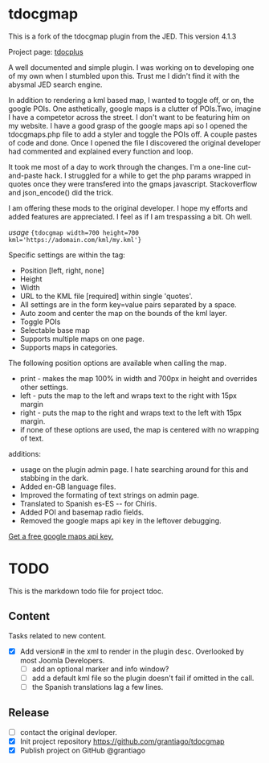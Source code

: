 # tdocgmap
This is a fork of the tdocgmap plugin from the JED. This version 4.1.3

Project page: [tdocplus](http://tdocplus.co.uk/0a_Empty400/kml-map)

A well documented and simple plugin. I was working on to developing one of my own when I stumbled upon this. Trust me I didn't find it with the abysmal JED search engine. 

In addition to rendering a kml based map, I wanted to toggle off, or on, the google POIs. One asthetically, google maps is a clutter of POIs.Two, imagine I have a competetor across the street. I don't want to be featuring him on my website. I have a good grasp of the google maps api so I opened the tdocgmaps.php file to add a styler and toggle the POIs off. A couple pastes of code and done. Once I opened the file I discovered the original developer had commented and explained every function and loop. 

It took me most of a day to work through the changes. I'm a one-line cut-and-paste hack. I struggled for a while to get the php params wrapped in quotes once they were transfered into the gmaps javascript. Stackoverflow and json_encode() did the trick. 

I am offering these mods to the original developer.  I hope my efforts and added features are appreciated. I feel as if I am trespassing a bit. Oh well.

_usage_ `{tdocgmap width=700 height=700 kml='https://adomain.com/kml/my.kml'}`

Specific settings are within the tag:
- Position [left, right, none]
- Height
- Width
- URL to the KML file [required] within single 'quotes'.
- All settings are in the form key=value pairs separated by a space.
- Auto zoom and center the map on the bounds of the kml layer.
- Toggle POIs
- Selectable base map
- Supports multiple maps on one page.
- Supports maps in categories.

The following position options are available when calling the map.
- print - makes the map 100% in width and 700px in height and overrides other settings.
- left - puts the map to the left and wraps text to the right with 15px margin
- right - puts the map to the right and wraps text to the left with 15px margin.
- if none of these options are used, the map is centered with no wrapping of text.

additions:
- usage on the plugin admin page. I hate searching around for this and stabbing in the dark. 
- Added en-GB language files.
- Improved the formating of text strings on admin page. 
- Translated to Spanish es-ES -- for Chiris. 
- Added POI and basemap radio fields. 
- Removed the google maps api key in the leftover debugging. 

[Get a free google maps api key.](https://developers.google.com/maps/documentation/maps-static/get-api-key)
# TODO

This is the markdown todo file for project tdoc.

## Content

Tasks related to new content.

- [x] Add version# in the xml to render in the plugin desc. Overlooked by most Joomla Developers. 
  - [ ] add an optional marker and info window?
  - [ ] add a default kml file so the plugin doesn't fail if omitted in the call.
  - [ ] the Spanish translations lag a few lines. 

## Release
- [ ] contact the original devloper.
- [x] Init project repository
      https://github.com/grantiago/tdocgmap
- [x] Publish project on GitHub @grantiago
